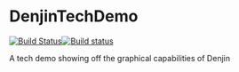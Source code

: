 # DenjinTechDemo
[![Build Status](https://travis-ci.org/storm20200/DenjinTechDemo.svg?branch=master)](https://travis-ci.org/storm20200/DenjinTechDemo)[![Build status](https://ci.appveyor.com/api/projects/status/36ek0dsjkcc39ah6?svg=true)](https://ci.appveyor.com/project/storm20200/denjintechdemo)

A tech demo showing off the graphical capabilities of Denjin

